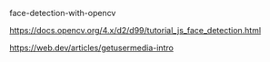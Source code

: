 face-detection-with-opencv

https://docs.opencv.org/4.x/d2/d99/tutorial_js_face_detection.html

https://web.dev/articles/getusermedia-intro
